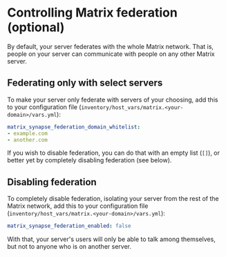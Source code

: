 # Controlling Matrix federation (optional)

By default, your server federates with the whole Matrix network.
That is, people on your server can communicate with people on any other Matrix server.


## Federating only with select servers

To make your server only federate with servers of your choosing, add this to your configuration file (`inventory/host_vars/matrix.<your-domain>/vars.yml`):

```yaml
matrix_synapse_federation_domain_whitelist:
- example.com
- another.com
```

If you wish to disable federation, you can do that with an empty list (`[]`), or better yet by completely disabling federation (see below).


## Disabling federation

To completely disable federation, isolating your server from the rest of the Matrix network, add this to your configuration file (`inventory/host_vars/matrix.<your-domain>/vars.yml`):

```yaml
matrix_synapse_federation_enabled: false
```

With that, your server's users will only be able to talk among themselves, but not to anyone who is on another server.
